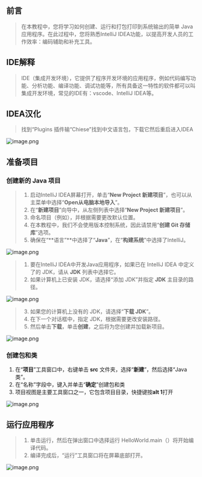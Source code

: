 ## 前言
> 在本教程中，您将学习如何创建、运行和打包打印到系统输出的简单 Java 应用程序。在此过程中，您将熟悉IntelliJ IDEA功能，以提高开发人员的工作效率：编码辅助和补充工具。

## IDE解释
> IDE（集成开发环境），它提供了程序开发环境的应用程序，例如代码编写功能、分析功能、编译功能、调试功能等，所有具备这一特性的软件都可以叫集成开发环境，常见的IDE有：vscode、IntelliJ IDEA等。

## IDEA汉化
> 找到“Plugins 插件输“Chiese”找到中文语言包，下载它然后重启进入IDEA

![image.png](https://cdn.nlark.com/yuque/0/2023/png/33625181/1675529428784-8e0be8b0-26ac-451f-9556-f0f211c482c1.png#averageHue=%23f8f7f7&clientId=u266fcfe3-6930-4&from=paste&height=800&id=ub684e86e&name=image.png&originHeight=1200&originWidth=1919&originalType=binary&ratio=1&rotation=0&showTitle=false&size=151137&status=done&style=none&taskId=u436b1a65-fd12-4fea-869e-81dc362353a&title=&width=1279.3333333333333)
## 准备项目
### 创建新的 Java 项目
> 1. 启动IntelliJ IDEA屏幕打开，单击“**New Project 新建项目**”，也可以从主菜单中选择“**Open从电脑本地导入**”。
> 2. 在“**新建项目**”向导中，从左侧列表中选择“**New Project 新建项目**”。
> 3. 命名项目（例如），并根据需要更改默认位置。
> 4. 在本教程中，我们不会使用版本控制系统，因此请禁用“**创建 Git 存储库**”选项。
> 5. 确保在“**语言”**中选择了“**Java**”，在“**构建系统**”中选择了IntelliJ。

![image.png](https://cdn.nlark.com/yuque/0/2023/png/33625181/1675525869684-18fc3432-8442-429f-9027-e03fbfd606ba.png#averageHue=%23ededec&clientId=uf9ff4d93-379b-4&from=paste&id=IGBsv&name=image.png&originHeight=544&originWidth=1384&originalType=url&ratio=1&rotation=0&showTitle=false&size=86844&status=done&style=none&taskId=ud7874f19-f0d6-4ce7-ad41-4c80022da4a&title=)
> 1. 要在IntelliJ IDEA中开发Java应用程序，如果已在 IntelliJ IDEA 中定义了的 JDK，请从 **JDK** 列表中选择它。
> 2. 如果计算机上已安装 JDK，请选择“添加 JDK”并指定 **JDK** 主目录的路径。

![image.png](https://cdn.nlark.com/yuque/0/2023/png/33625181/1675525870121-b787cf36-4237-4921-9330-6a0f5d4376a7.png#averageHue=%23e7e7e7&clientId=uf9ff4d93-379b-4&from=paste&id=cGLbm&name=image.png&originHeight=1329&originWidth=1456&originalType=url&ratio=1&rotation=0&showTitle=false&size=372229&status=done&style=none&taskId=u582811d0-abab-4f84-a8e4-d3193294c64&title=)
> 3. 如果您的计算机上没有的 JDK，请选择“**下载 JDK**”。
> 4. 在下一个对话框中，指定 JDK，根据需要更改安装路径。
> 5. 然后单击**下载**，单击**创建**，之后将为您创建并加载新项目。

![image.png](https://cdn.nlark.com/yuque/0/2023/png/33625181/1675525869445-d8b217ab-e551-4250-ab22-d0b0326711c3.png#averageHue=%23eeeeee&clientId=uf9ff4d93-379b-4&from=paste&id=Gccz8&name=image.png&originHeight=382&originWidth=972&originalType=url&ratio=1&rotation=0&showTitle=false&size=47048&status=done&style=none&taskId=u32715c66-d2e9-44b1-94bb-94414f3b400&title=)
### 创建包和类

1. 在“**项目**”工具窗口中，右键单击 **src** 文件夹，选择“**新建**”，然后选择“Java 类”。
2. 在“名称”字段中，键入并单击“**确定**”创建包和类
3. 项目视图是主要工具窗口之一，它包含项目目录，快捷键按**alt 1**打开

![image.png](https://cdn.nlark.com/yuque/0/2023/png/33625181/1675530158569-e8cec0c0-82fe-49d9-a361-d24e27191543.png#averageHue=%23f6f6f5&clientId=u266fcfe3-6930-4&from=paste&height=305&id=FUWjd&name=image.png&originHeight=457&originWidth=921&originalType=binary&ratio=1&rotation=0&showTitle=false&size=81445&status=done&style=none&taskId=ue9d1fec5-5d98-4ff0-bc01-af31f36d4de&title=&width=614)
## 运行应用程序
> 1. 单击运行，然后在弹出窗口中选择运行 HelloWorld.main（）将开始编译代码。
> 2. 编译完成后，“运行”工具窗口将在屏幕底部打开。

![image.png](https://cdn.nlark.com/yuque/0/2023/png/33625181/1675530761084-c1fd3801-544a-4b9e-92ad-79571593abd4.png#averageHue=%23f5f5f4&clientId=u452814dc-38a6-4&from=paste&height=361&id=ud3b89a8f&name=image.png&originHeight=541&originWidth=911&originalType=binary&ratio=1&rotation=0&showTitle=false&size=149997&status=done&style=none&taskId=u99d7e8b4-2b1f-4ecf-9ffd-06c0caad54f&title=&width=607.3333333333334)


